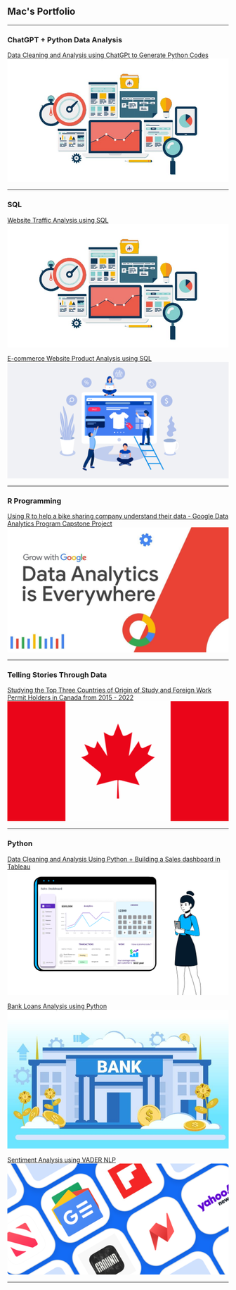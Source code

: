 ## Mac's Portfolio

---

### ChatGPT + Python Data Analysis

[Data Cleaning and Analysis using ChatGPt to Generate Python Codes](https://www.kaggle.com/macbenedicto/chatgpt-python-data-analysis)
<img src="images/website-analysis.jpg?raw=true"/>

---

### SQL

[Website Traffic Analysis using SQL](https://lajatto.github.io/website_traffic_analysis/)
<img src="images/website-analysis.jpg?raw=true"/>

[E-commerce Website Product Analysis using SQL](https://lajatto.github.io/ecommerce_analysis/)
<img src="images/ecommerce.png?raw=true"/>

---

### R Programming
[Using R to help a bike sharing company understand their data - Google Data Analytics Program Capstone Project](https://www.kaggle.com/code/macbenedicto/google-data-analytics-program-capstone-project-1)
<img src="images/maxresdefault.jpg?raw=true"/>

---

### Telling Stories Through Data 
[Studying the Top Three Countries of Origin of Study and Foreign Work Permit Holders in Canada from 2015 - 2022](https://lajatto.github.io/immigration_canada/)
<img src="ca-flag.jpg">

---
### Python
[Data Cleaning and Analysis Using Python + Building a Sales dashboard in Tableau](https://lajatto.github.io/value_inc_sales/)
<img src="images/sales_1.png?raw=true">

[Bank Loans Analysis using Python](https://lajatto.github.io/blue_bank_loan_analysis/)
<img src="images/bank.jpg?raw=true">

[Sentiment Analysis using VADER NLP](https://lajatto.github.io/blogme/)
<img src="images/news.png?raw=true">

---

<!--
---
[Project 3 Title](http://example.com/)
<img src="images/dummy_thumbnail.jpg?raw=true"/>

---

### Category Name 2

- [Project 1 Title](http://example.com/)
- [Project 2 Title](http://example.com/)
- [Project 3 Title](http://example.com/)
- [Project 4 Title](http://example.com/)
- [Project 5 Title](http://example.com/)

---




---
<p style="font-size:11px">Page template forked from <a href="https://github.com/evanca/quick-portfolio">evanca</a></p>
<!-- Remove above link if you don't want to attibute -->

